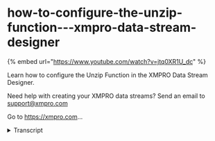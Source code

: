 # how-to-configure-the-unzip-function---xmpro-data-stream-designer
{% embed url="https://www.youtube.com/watch?v=jtq0XR1U_dc" %}



Learn how to configure the Unzip Function in the XMPRO Data Stream Designer. 

Need help with creating your XMPRO data streams? Send an email to support@xmpro.com 

Go to https://xmpro.com...
<details>
<summary>Transcript</summary>Learn how to configure the Unzip Function in the XMPRO Data Stream Designer. 

Need help with creating your XMPRO data streams? Send an email to support@xmpro.com 

Go to https://xmpro.com...
but we are going to do here is look at

how to set up and configure the unzip

agent this agent allows a user to unzip

files of which the file path is provided

to it by its input endpoint now I

already have a CSV listener set up and

configured this loser listener is going

to read the file Pro from a CSV file go

to the tool box and search for unzip you

will find it under functions click on

the agent and drag it to the canvas like

the output end point of the first agent

to the input end point of the second

note the default name has been given to

this agent you can rename this agent by

clicking on the white space and start

typing click somewhere else on the

canvas and click save the unzip agent

requires input mapping to be done to do

this double-click on your arrow and map

the file location not the name of this

file location the sport variable comes

from the CSV agent which is an attribute

that it can be found in the CSV file

click on save doctor can you unzip agent

to configure this first make sure you're

using the correct collection if you're

not using the collection just select

another one from the drop-down next you

need to specify your out the directory

your appetite rectory is the directory

where the file will be stored after it's

been unzipped if you leave this blank

the same directory will be reduced as

where the original files can be located

click apply click Save the double check

of your stream has been configured

correctly click on integrity check none

of my agents are read which means

everything is fine to run the stream

click on publish as you can see the file

that I wanted to be unzipped is stored

in a folder in the directory that I've

specified if I double click on this you

will find the file
</details>